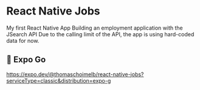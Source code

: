 # React Native Jobs

My first React Native App
Building an employment application with the JSearch API
Due to the calling limit of the API, the app is using hard-coded data for now.

## 🚀 Expo Go

https://expo.dev/@thomaschoimelb/react-native-jobs?serviceType=classic&distribution=expo-g
